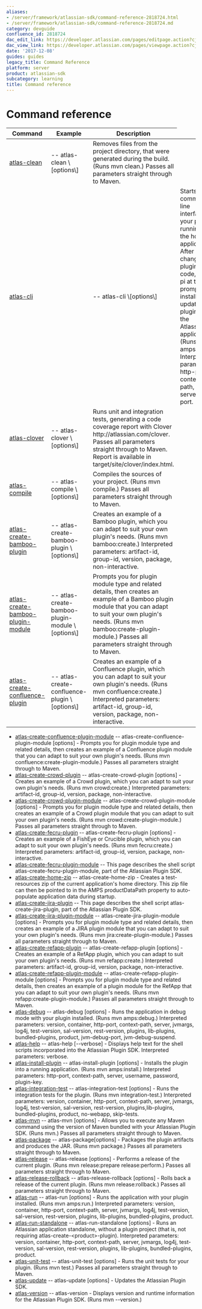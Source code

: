 ```yaml
---
aliases:
- /server/framework/atlassian-sdk/command-reference-2818724.html
- /server/framework/atlassian-sdk/command-reference-2818724.md
category: devguide
confluence_id: 2818724
dac_edit_link: https://developer.atlassian.com/pages/editpage.action?cjm=wozere&pageId=2818724
dac_view_link: https://developer.atlassian.com/pages/viewpage.action?cjm=wozere&pageId=2818724
date: '2017-12-08'
guides: guides
legacy_title: Command Reference
platform: server
product: atlassian-sdk
subcategory: learning
title: Command reference
---
```

# Command reference

<table>
    <thead>
        <tr>
            <th>Command</th>
            <th>Example</th>
            <th>Description</th>
        </tr>
    </thead>
    <tbody>
        <tr>
            <td><a href="/server/framework/atlassian-sdk/atlas-clean">atlas-clean</a></td>
            <td>-- atlas-clean \[options\] </td>
            <td>Removes files from the project directory, that were generated during the build. (Runs mvn clean.) Passes all parameters straight through to Maven.</td>
        </tr>
        <tr>
            <td><a href="/server/framework/atlassian-sdk/atlas-cli">atlas-cli</a><td>
             <td>-- atlas-cli \[options\]</td>
             <td>Starts up a command line interface to your plugin running in the host application. After you change the plugin code, enter pi at the CLI prompt to install the updated plugin in the Atlassian application. (Runs mvn amps:cli.) Interpreted parameters: http-port, context-path, server, cli-port.</td>
        </tr>
        <tr>
            <td><a href="/server/framework/atlassian-sdk/atlas-clover">atlas-clover</a></td>
             <td>-- atlas-clover \[options\]</td>
             <td>Runs unit and integration tests, generating a code coverage report with Clover http://atlassian.com/clover. Passes all parameters straight through to Maven. Report is available in target/site/clover/index.html.</td>
        </tr>
        <tr>
            <td><a href="/server/framework/atlassian-sdk/atlas-compile">atlas-compile</a></td>
             <td>-- atlas-compile \[options\]</td>
             <td>Compiles the sources of your project. (Runs mvn compile.) Passes all parameters straight through to Maven.</td>
        </tr>
        <tr>
            <td><a href="/server/framework/atlassian-sdk/atlas-create-bamboo-plugin">atlas-create-bamboo-plugin</a></td>
            <td>-- atlas-create-bamboo-plugin \[options\]</td>
            <td>Creates an example of a Bamboo plugin, which you can adapt to suit your own plugin's needs. (Runs mvn bamboo:create.) Interpreted parameters: artifact-id, group-id, version, package, non-interactive.</td>
        </tr>
        <tr>
            <td><a href="/server/framework/atlassian-sdk/atlas-create-bamboo-plugin-module">atlas-create-bamboo-plugin-module</a></td>
             <td>-- atlas-create-bamboo-plugin-module \[options\]</td> 
             <td>Prompts you for plugin module type and related details, then creates an example of a Bamboo plugin module that you can adapt to suit your own plugin's needs. (Runs mvn bamboo:create-plugin-module.) Passes all parameters straight through to Maven.</td>
        </tr>
        <tr>
            <td><a href="/server/framework/atlassian-sdk/atlas-create-confluence-plugin">atlas-create-confluence-plugin</a></td>
            <td>-- atlas-create-confluence-plugin \[options\]</td>
            <td>Creates an example of a Confluence plugin, which you can adapt to suit your own plugin's needs. (Runs mvn confluence:create.) Interpreted parameters: artifact-id, group-id, version, package, non-interactive.</td>
        </tr>
    </tbody>
</table>
   
   


-   [atlas-create-confluence-plugin-module](/server/framework/atlassian-sdk/atlas-create-confluence-plugin-module) -- atlas-create-confluence-plugin-module \[options\] - Prompts you for plugin module type and related details, then creates an example of a Confluence plugin module that you can adapt to suit your own plugin's needs. (Runs mvn confluence:create-plugin-module.) Passes all parameters straight through to Maven. 
-   [atlas-create-crowd-plugin](/server/framework/atlassian-sdk/atlas-create-crowd-plugin) -- atlas-create-crowd-plugin \[options\] - Creates an example of a Crowd plugin, which you can adapt to suit your own plugin's needs. (Runs mvn crowd:create.) Interpreted parameters: artifact-id, group-id, version, package, non-interactive.
-   [atlas-create-crowd-plugin-module](/server/framework/atlassian-sdk/atlas-create-crowd-plugin-module) -- atlas-create-crowd-plugin-module \[options\] - Prompts you for plugin module type and related details, then creates an example of a Crowd plugin module that you can adapt to suit your own plugin's needs. (Runs mvn crowd:create-plugin-module.) Passes all parameters straight through to Maven.
-   [atlas-create-fecru-plugin](/server/framework/atlassian-sdk/atlas-create-fecru-plugin) -- atlas-create-fecru-plugin \[options\] - Creates an example of a FishEye or Crucible plugin, which you can adapt to suit your own plugin's needs. (Runs mvn fecru:create.) Interpreted parameters: artifact-id, group-id, version, package, non-interactive.
-   [atlas-create-fecru-plugin-module](/server/framework/atlassian-sdk/atlas-create-fecru-plugin-module) -- This page describes the shell script atlas-create-fecru-plugin-module, part of the Atlassian Plugin SDK. 
-   [atlas-create-home-zip](/server/framework/atlassian-sdk/atlas-create-home-zip) -- atlas-create-home-zip - Creates a test-resources zip of the current application's home directory. This zip file can then be pointed to in the AMPS productDataPath property to auto-populate application data during startup.
-   [atlas-create-jira-plugin](/server/framework/atlassian-sdk/atlas-create-jira-plugin) -- This page describes the shell script atlas-create-jira-plugin, part of the Atlassian Plugin SDK.
-   [atlas-create-jira-plugin-module](/server/framework/atlassian-sdk/atlas-create-jira-plugin-module) -- atlas-create-jira-plugin-module \[options\] - Prompts you for plugin module type and related details, then creates an example of a JIRA plugin module that you can adapt to suit your own plugin's needs. (Runs mvn jira:create-plugin-module.) Passes all parameters straight through to Maven. 
-   [atlas-create-refapp-plugin](/server/framework/atlassian-sdk/atlas-create-refapp-plugin) -- atlas-create-refapp-plugin \[options\] - Creates an example of a RefApp plugin, which you can adapt to suit your own plugin's needs. (Runs mvn refapp:create.) Interpreted parameters: artifact-id, group-id, version, package, non-interactive.
-   [atlas-create-refapp-plugin-module](/server/framework/atlassian-sdk/atlas-create-refapp-plugin-module) -- atlas-create-refapp-plugin-module \[options\] - Prompts you for plugin module type and related details, then creates an example of a plugin module for the RefApp that you can adapt to suit your own plugin's needs. (Runs mvn refapp:create-plugin-module.) Passes all parameters straight through to Maven. 
-   [atlas-debug](/server/framework/atlassian-sdk/atlas-debug) -- atlas-debug \[options\] - Runs the application in debug mode with your plugin installed. (Runs mvn amps:debug.) Interpreted parameters: version, container, http-port, context-path, server, jvmargs, log4j, test-version, sal-version, rest-version, plugins, lib-plugins, bundled-plugins, product, jvm-debug-port, jvm-debug-suspend.
-   [atlas-help](/server/framework/atlassian-sdk/atlas-help) -- atlas-help \[--verbose\] - Displays help text for the shell scripts incorporated into the Atlassian Plugin SDK. Interpreted parameters: verbose.
-   [atlas-install-plugin](/server/framework/atlassian-sdk/atlas-install-plugin) -- atlas-install-plugin \[options\] - Installs the plugin into a running application. (Runs mvn amps:install.) Interpreted parameters: http-port, context-path, server, username, password, plugin-key.
-   [atlas-integration-test](/server/framework/atlassian-sdk/atlas-integration-test) -- atlas-integration-test \[options\] - Runs the integration tests for the plugin. (Runs mvn integration-test.) Interpreted parameters: version, container, http-port, context-path, server, jvmargs, log4j, test-version, sal-version, rest-version, plugins,lib-plugins, bundled-plugins, product, no-webapp, skip-tests.
-   [atlas-mvn](/server/framework/atlassian-sdk/atlas-mvn) -- atlas-mvn \[options\] - Allows you to execute any Maven command using the version of Maven bundled with your Atlassian Plugin SDK. (Runs mvn.) Passes all parameters straight through to Maven.
-   [atlas-package](/server/framework/atlassian-sdk/atlas-package) -- atlas-package\[options\] - Packages the plugin artifacts and produces the JAR. (Runs mvn package.) Passes all parameters straight through to Maven.
-   [atlas-release](/server/framework/atlassian-sdk/atlas-release) -- atlas-release \[options\] - Performs a release of the current plugin. (Runs mvn release:prepare release:perform.) Passes all parameters straight through to Maven.
-   [atlas-release-rollback](/server/framework/atlassian-sdk/atlas-release-rollback) -- atlas-release-rollback \[options\] - Rolls back a release of the current plugin. (Runs mvn release:rollback.) Passes all parameters straight through to Maven.
-   [atlas-run](/server/framework/atlassian-sdk/atlas-run) -- atlas-run \[options\] - Runs the application with your plugin installed. (Runs mvn amps:run.) Interpreted parameters: version, container, http-port, context-path, server, jvmargs, log4j, test-version, sal-version, rest-version, plugins, lib-plugins, bundled-plugins, product.
-   [atlas-run-standalone](/server/framework/atlassian-sdk/atlas-run-standalone) -- atlas-run-standalone \[options\] - Runs an Atlassian application standalone, without a plugin project (that is, not requiring atlas-create-&lt;product&gt;-plugin). Interpreted parameters: version, container, http-port, context-path, server, jvmargs, log4j, test-version, sal-version, rest-version, plugins, lib-plugins, bundled-plugins, product.
-   [atlas-unit-test](/server/framework/atlassian-sdk/atlas-unit-test) -- atlas-unit-test \[options\] - Runs the unit tests for your plugin. (Runs mvn test.) Passes all parameters straight through to Maven.
-   [atlas-update](/server/framework/atlassian-sdk/atlas-update) -- atlas-update \[options\] - Updates the Atlassian Plugin SDK.
-   [atlas-version](/server/framework/atlassian-sdk/atlas-version) -- atlas-version - Displays version and runtime information for the Atlassian Plugin SDK. (Runs mvn --version.)
